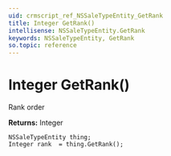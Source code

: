 ```yaml
---
uid: crmscript_ref_NSSaleTypeEntity_GetRank
title: Integer GetRank()
intellisense: NSSaleTypeEntity.GetRank
keywords: NSSaleTypeEntity, GetRank
so.topic: reference
---
```


# Integer GetRank()

Rank order

**Returns:** Integer

```crmscript
NSSaleTypeEntity thing;
Integer rank  = thing.GetRank();
```


